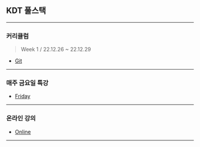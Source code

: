 
## KDT 풀스택
***
### 커리큘럼
> Week 1 / 22.12.26 ~ 22.12.29 
* [Git](git)
***
### 매주 금요일 특강
* [Friday](Friday)
***
### 온라인 강의
* [Online](Online)
***
